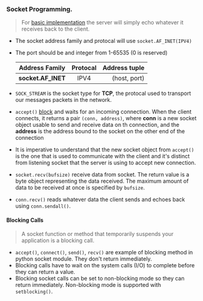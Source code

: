 ### Socket Programming.

> For [basic implementation](https://github.com/blac-siren/Build_X/tree/master/sockets/basic) the server will simply echo whatever it receives back to the client.
- The socket address family and protocal will use `socket.AF_INET(IPV4)`
- The port should be and integer from 1-65535 (0 is reserved)

    | Address Family  | Protocal      | Address tuple   |
    | ----------------|:-------------:| ---------------:|
    | __socket.AF_INET__| IPV4        | (host, port)    |
- `SOCK_STREAM` is the socket type for __TCP__, the protocal used to transport our messages packets in the network.
- `accept()` [block](#blocking-calls) and waits for an incoming connection. When the client connects, it returns a pair `(conn, address)`, where __conn__ is a new socket object usable to send and receive data on th connection, and the __address__ is the address bound to the socket on the other end of the connection
- It is imperative to understand that the new socket object from `accept()` is the one that is used to communicate with the client and it's distinct from listening socket that the server is using to accept new connection.
- `socket.recv(bufsize)` receive data from socket. The return value is a byte object representing the data received. The maximum amount of data to be received at once is specified by `bufsize`.
- `conn.recv()` reads whatever data the client sends and echoes back using `conn.sendall()`.

#### Blocking Calls
> A socket function or method that temporarily suspends your application is a blocking call.
- `accept()`, `connect()`, `send()`, `recv()` are example of blocking method in python socket module. They don't return immediately.
- Blocking calls have to wait on the system calls (I/O) to complete before they can return a value.
- Blocking socket calls can be set to non-blocking mode so they can return immediately. Non-blocking mode is supported with `setblocking()`.